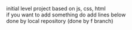 initial level project based on js, css, html<br>
if you want to add something do add lines below<br>
done by local repository (done by f branch)
